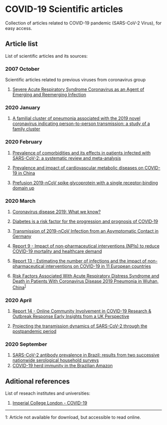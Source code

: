 
# COVID-19 Scientific articles

Collection of articles related to COVID-19 pandemic (SARS-CoV-2 Virus), for easy access.


## Article list


List of scientific articles and its sources:

### 2007 October

Scientific articles related to previous viruses from coronavirus group

1. [Severe Acute Respiratory Syndrome Coronavirus as an Agent of Emerging and Reemerging Infection](https://cmr.asm.org/content/20/4/660)

### 2020 January

1. [A familial cluster of pneumonia associated with the 2019 novel coronavirus indicating person-to-person transmission: a study of a family cluster](https://www.sciencedirect.com/science/article/pii/S0140673620301549)


### 2020 February


1. [Prevalence of comorbidities and its effects in patients infected with SARS-CoV-2: a systematic review and meta-analysis](https://www.sciencedirect.com/science/article/pii/S1201971220301363)

2. [Prevalence and impact of cardiovascular metabolic diseases on COVID-19 in China](https://link.springer.com/article/10.1007/s00392-020-01626-9)

3. [Prefusion 2019-nCoV spike glycoprotein with a single receptor-binding domain up](https://www.ncbi.nlm.nih.gov/Structure/pdb/6VSB)



### 2020 March

1. [Coronavirus disease 2019: What we know?](https://www.ncbi.nlm.nih.gov/pubmed/32170865)

2. [Diabetes is a risk factor for the progression and prognosis of COVID‐19](https://onlinelibrary.wiley.com/doi/full/10.1002/dmrr.3319)

3. [Transmission of 2019-nCoV Infection from an Asymptomatic Contact in Germany](https://www.nejm.org/doi/full/10.1056/NEJMc2001468)

4. [Report 9 - Impact of non-pharmaceutical interventions (NPIs) to reduce COVID-19 mortality and healthcare demand](https://www.imperial.ac.uk/mrc-global-infectious-disease-analysis/covid-19/report-9-impact-of-npis-on-covid-19/)

5. [Report 13 - Estimating the number of infections and the impact of non-pharmaceutical interventions on COVID-19 in 11 European countries]()

6. [Risk Factors Associated With Acute Respiratory Distress Syndrome and Death in Patients With Coronavirus Disease 2019 Pneumonia in Wuhan, China](https://jamanetwork.com/journals/jamainternalmedicine/fullarticle/2763184)<sup>[1](#footnote1)</sup>


### 2020 April

1. [Report 14 - Online Community Involvement in COVID-19 Research & Outbreak Response Early Insights from a UK Perspective](https://www.imperial.ac.uk/mrc-global-infectious-disease-analysis/covid-19/report-14-online-community-involvement/)

2. [Projecting the transmission dynamics of SARS-CoV-2 through the postpandemic period](https://science.sciencemag.org/content/early/2020/04/14/science.abb5793)



### 2020 September

1. [SARS-CoV-2 antibody prevalence in Brazil: results from two successive nationwide serological household surveys](https://www.thelancet.com/journals/langlo/article/PIIS2214-109X(20)30387-9/fulltext)
2. [COVID-19 herd immunity in the Brazilian Amazon](https://www.medrxiv.org/content/10.1101/2020.09.16.20194787v1.full.pdf)

## Aditional references

List of reseach institutes and universities:

1. [Imperial College London - COVID-19](https://www.imperial.ac.uk/mrc-global-infectious-disease-analysis/covid-19/)

---
<a name="footnote1">1</a>: Article not available for download, but accessible to read online.

